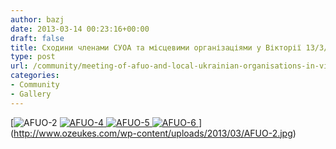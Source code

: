 ```yaml
---
author: bazj
date: 2013-03-14 00:23:16+00:00
draft: false
title: Сходини членами CУОA та місцевими організаціями у Вікторії 13/3/2013
type: post
url: /community/meeting-of-afuo-and-local-ukrainian-organisations-in-victoria-1332013/
categories:
- Community
- Gallery
---
```


[![AFUO-2](http://www.ozeukes.com/wp-content/uploads/2013/03/AFUO-2.jpg)
[![AFUO-4](http://www.ozeukes.com/wp-content/uploads/2013/03/AFUO-4.jpg)
](http://www.ozeukes.com/wp-content/uploads/2013/03/AFUO-4.jpg)[![AFUO-5](http://www.ozeukes.com/wp-content/uploads/2013/03/AFUO-5.jpg)
](http://www.ozeukes.com/wp-content/uploads/2013/03/AFUO-5.jpg)[![AFUO-6](http://www.ozeukes.com/wp-content/uploads/2013/03/AFUO-6.jpg)
](http://www.ozeukes.com/wp-content/uploads/2013/03/AFUO-6.jpg)](http://www.ozeukes.com/wp-content/uploads/2013/03/AFUO-2.jpg)
